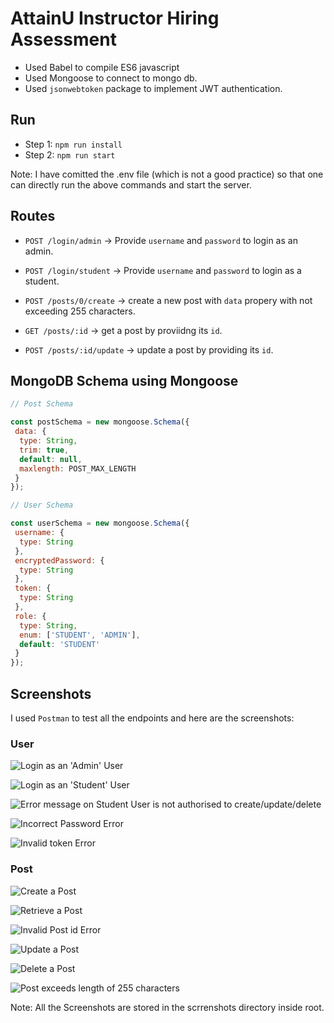 # AttainU Instructor Hiring Assessment

- Used Babel to compile ES6 javascript
- Used Mongoose to connect to mongo db.
- Used `jsonwebtoken` package to implement JWT authentication.

## Run

- Step 1: `npm run install`
- Step 2: `npm run start`

Note: I have comitted the .env file (which is not a good practice) so that one can directly run the above commands and start the server.

## Routes

- `POST /login/admin` -> Provide `username` and `password` to login as an admin.
  
- `POST /login/student` -> Provide `username` and `password` to login as a student.
  
- `POST /posts/0/create` -> create a new post with `data` propery with not exceeding 255 characters.
  
- `GET /posts/:id` -> get a post by proviidng its `id`.
  
- `POST /posts/:id/update` -> update a post by providing its `id`.

## MongoDB Schema using Mongoose

```javascript
// Post Schema

const postSchema = new mongoose.Schema({
 data: {
  type: String,
  trim: true,
  default: null,
  maxlength: POST_MAX_LENGTH
 }
});
```

```javascript
// User Schema

const userSchema = new mongoose.Schema({
 username: {
  type: String
 },
 encryptedPassword: {
  type: String
 },
 token: {
  type: String
 },
 role: {
  type: String,
  enum: ['STUDENT', 'ADMIN'],
  default: 'STUDENT'
 }
});
```

## Screenshots

I used `Postman` to test all the endpoints and here are the screenshots:

### User

![Login as an 'Admin' User](https://github.com/ranemihir/attainu-hiring-assessment/blob/main/screenshots/create_admin.png)

![Login as an 'Student' User](https://github.com/ranemihir/attainu-hiring-assessment/blob/main/screenshots/student_login.png)

![Error message on Student User is not authorised to create/update/delete ](https://github.com/ranemihir/attainu-hiring-assessment/blob/main/screenshots/user_not_authorised.png)

![Incorrect Password Error](https://github.com/ranemihir/attainu-hiring-assessment/blob/main/screenshots/incorrect_password.png)

![Invalid token Error](https://github.com/ranemihir/attainu-hiring-assessment/blob/main/screenshots/invalid_token.png)

### Post

![Create a Post](https://github.com/ranemihir/attainu-hiring-assessment/blob/main/screenshots/create_post.png)

![Retrieve a Post](https://github.com/ranemihir/attainu-hiring-assessment/blob/main/screenshots/get_post.png)

![Invalid Post id Error](https://github.com/ranemihir/attainu-hiring-assessment/blob/main/screenshots/invalid_post_id.png)

![Update a Post](https://github.com/ranemihir/attainu-hiring-assessment/blob/main/screenshots/update_post.png)

![Delete a Post](https://github.com/ranemihir/attainu-hiring-assessment/blob/main/screenshots/post_delete.png)

![Post exceeds length of 255 characters](https://github.com/ranemihir/attainu-hiring-assessment/blob/main/screenshots/post_exceeds_length_255.png)

Note: All the Screenshots are stored in the scrrenshots directory inside root.
